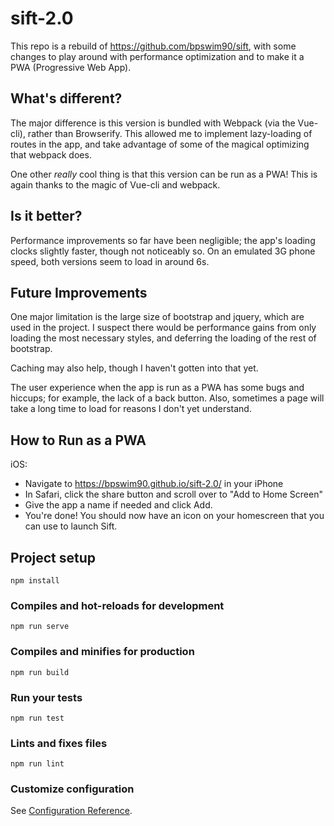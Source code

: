 # sift-2.0

This repo is a rebuild of https://github.com/bpswim90/sift, with some changes to play around with performance optimization and to make it a PWA (Progressive Web App).

## What's different?

The major difference is this version is bundled with Webpack (via the Vue-cli), rather than Browserify. This allowed me to implement lazy-loading of routes in the app, and take advantage of some of the magical optimizing that webpack does. 

One other *really* cool thing is that this version can be run as a PWA! This is again thanks to the magic of Vue-cli and webpack. 

## Is it better?

Performance improvements so far have been negligible; the app's loading clocks slightly faster, though not noticeably so. On an emulated 3G phone speed, both versions seem to load in around 6s. 

## Future Improvements

One major limitation is the large size of bootstrap and jquery, which are used in the project. I suspect there would be performance gains from only loading the most necessary styles, and deferring the loading of the rest of bootstrap. 

Caching may also help, though I haven't gotten into that yet. 

The user experience when the app is run as a PWA has some bugs and hiccups; for example, the lack of a back button. Also, sometimes a page will take a long time to load for reasons I don't yet understand.

## How to Run as a PWA

iOS:
* Navigate to https://bpswim90.github.io/sift-2.0/ in your iPhone
* In Safari, click the share button and scroll over to "Add to Home Screen"
* Give the app a name if needed and click Add.
* You're done! You should now have an icon on your homescreen that you can use to launch Sift. 

## Project setup
```
npm install
```

### Compiles and hot-reloads for development
```
npm run serve
```

### Compiles and minifies for production
```
npm run build
```

### Run your tests
```
npm run test
```

### Lints and fixes files
```
npm run lint
```

### Customize configuration
See [Configuration Reference](https://cli.vuejs.org/config/).
